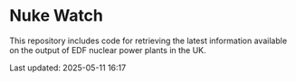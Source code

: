 # Nuke Watch

This repository includes code for retrieving the latest information available on the output of EDF nuclear power plants in the UK.

Last updated: 2025-05-11 16:17